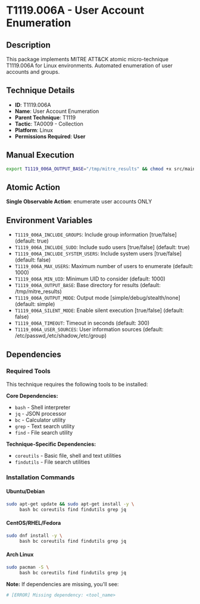 # T1119.006A - User Account Enumeration

## Description
This package implements MITRE ATT&CK atomic micro-technique T1119.006A for Linux environments. Automated enumeration of user accounts and groups.

## Technique Details
- **ID**: T1119.006A
- **Name**: User Account Enumeration
- **Parent Technique**: T1119
- **Tactic**: TA0009 - Collection
- **Platform**: Linux
- **Permissions Required**: **User**

## Manual Execution
```bash
export T1119_006A_OUTPUT_BASE="/tmp/mitre_results" && chmod +x src/main.sh && ./src/main.sh
```

## Atomic Action
**Single Observable Action**: enumerate user accounts ONLY

## Environment Variables
- `T1119_006A_INCLUDE_GROUPS`: Include group information [true/false] (default: true)
- `T1119_006A_INCLUDE_SUDO`: Include sudo users [true/false] (default: true)
- `T1119_006A_INCLUDE_SYSTEM_USERS`: Include system users [true/false] (default: false)
- `T1119_006A_MAX_USERS`: Maximum number of users to enumerate (default: 1000)
- `T1119_006A_MIN_UID`: Minimum UID to consider (default: 1000)
- `T1119_006A_OUTPUT_BASE`: Base directory for results (default: /tmp/mitre_results)
- `T1119_006A_OUTPUT_MODE`: Output mode [simple/debug/stealth/none] (default: simple)
- `T1119_006A_SILENT_MODE`: Enable silent execution [true/false] (default: false)
- `T1119_006A_TIMEOUT`: Timeout in seconds (default: 300)
- `T1119_006A_USER_SOURCES`: User information sources (default: /etc/passwd,/etc/shadow,/etc/group)

## Dependencies

### Required Tools
This technique requires the following tools to be installed:

**Core Dependencies:**
- `bash` - Shell interpreter
- `jq` - JSON processor  
- `bc` - Calculator utility
- `grep` - Text search utility
- `find` - File search utility

**Technique-Specific Dependencies:**
- `coreutils` - Basic file, shell and text utilities
- `findutils` - File search utilities

### Installation Commands

#### Ubuntu/Debian
```bash
sudo apt-get update && sudo apt-get install -y \
     bash bc coreutils find findutils grep jq
```

#### CentOS/RHEL/Fedora  
```bash
sudo dnf install -y \
     bash bc coreutils find findutils grep jq
```

#### Arch Linux
```bash
sudo pacman -S \
     bash bc coreutils find findutils grep jq
```

**Note:** If dependencies are missing, you'll see:
```bash
# [ERROR] Missing dependency: <tool_name>
```

